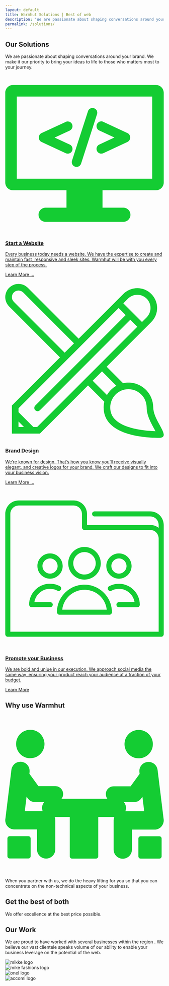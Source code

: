 ```yaml
---
layout: default
title: Warmhut Solutions | Best of web 
description: 'We are passionate about shaping conversations around your brand. We make it our priority to bring your ideas to life to those who matters most to your journey.'
permalink: /solutions/
---
```


<section class = 'division'>
  <div class = 'transparent about'>
    <h1>Our Solutions</h1>
    <div class = 'half'>
        <p>We are passionate about shaping conversations around your brand. We make it our priority to bring your ideas to life to those who matters most to your journey.
        </p>
    </div>
    <div class = 'flex-panel services'>
      <div class = 'flex-item trio'>
        <a href = '/solutions/web/'>
          <p class = 'center-text green'>
            <svg xmlns="http://www.w3.org/2000/svg" class = 'svg-icon' viewBox="0 0 413 413"><path fill="#14cc33" d="M393 28.3H20c-11 0-20 9-20 20v234c0 11 9 20 20 20h139.5v45.3h-54.3c-10.2 0-18.5 8.3-18.5 18.5s8.3 18.5 18.5 18.5h202.6c10.2 0 18.5-8.3 18.5-18.5s-8.3-18.5-18.5-18.5h-54.3v-45.3h139.5c11 0 20-9 20-20v-234C413 37.3 404 28.3 393 28.3zM383 272.3H30v-214h353V272.3z" class="a"/><path fill="#14cc33" d="M94.6 176.6l63.1 29.3c1.6 0.8 3.4 1.1 5.2 1.1 2.3 0 4.6-0.7 6.6-1.9 3.5-2.3 5.7-6.1 5.7-10.3v-0.3c0-4.8-2.8-9.1-7.1-11.1l-39.5-18.3 39.5-18.3c4.3-2 7.1-6.4 7.1-11.1v-0.3c0-4.2-2.1-8.1-5.7-10.3 -2-1.3-4.2-1.9-6.6-1.9 -1.8 0-3.6 0.4-5.2 1.1L94.6 153.5c-4.3 2-7.1 6.4-7.1 11.1v0.9C87.5 170.3 90.3 174.6 94.6 176.6z" class="a"/><path fill="#14cc33" d="M175.7 236.4c2.3 3.1 6 5 9.9 5h0.3c5.4 0 10-3.4 11.7-8.5l41.6-128.8c1.2-3.7 0.5-7.8-1.8-11 -2.3-3.1-6-5-9.9-5h-0.3c-5.4 0-10 3.4-11.7 8.5L173.9 225.4C172.7 229.1 173.4 233.2 175.7 236.4z" class="a"/><path fill="#14cc33" d="M237.9 135.6c0 4.7 2.8 9.1 7.1 11.1l39.5 18.3 -39.5 18.3c-4.3 2-7.1 6.4-7.1 11.1v0.3c0 4.2 2.1 8.1 5.7 10.3 2 1.3 4.3 1.9 6.6 1.9 1.8 0 3.5-0.4 5.2-1.1l63.1-29.3c4.3-2 7.1-6.4 7.1-11.1v-0.9c0-4.7-2.8-9.1-7.1-11.1l-63.1-29.3c-1.6-0.7-3.4-1.1-5.2-1.1 -2.4 0-4.6 0.7-6.6 1.9 -3.6 2.3-5.7 6.1-5.7 10.3V135.6L237.9 135.6z" class="a"/></svg>
            </p>
          <h3 class = 'value'>Start a Website</h3>
          <p>Every business today needs a website. We have the expertise to create and maintain fast, responsive and sleek sites. Warmhut will be with you every step of the process.
          </p>
          <p class = 'green'>Learn More ...</p>
        </a>
      </div>
      <div class = 'flex-item trio' id = 'graphics'>
        <a href = '/solutions/brand/'>
          <p class = 'center-text green'>
            <svg xmlns="http://www.w3.org/2000/svg" viewBox="0 0 512 512" class = 'svg-icon'><path fill="#14cc33" d="M478.2 406.4c0-44.3-35.9-80.2-80.2-80.2 -5.9 0-11.7 0.6-17.3 1.9l-53.2-53.2L471.9 130.6c25-25 25-65.5 0-90.5 -12.5-12.5-28.9-18.7-45.2-18.7s-32.8 6.3-45.3 18.7L237.1 184.4 72.8 20.1C64.5 11.8 53.6 7.6 42.7 7.6c-10.9 0-21.8 4.2-30.2 12.5 -16.7 16.7-16.7 43.7 0 60.3l164.3 164.3L21.4 400.1v90.5h90.5L267.3 335.2l52.7 52.7c-1.4 5.9-2.2 12.1-2.2 18.5 0 90.8 134 98 178.3 98C540.4 504.4 478.2 450.7 478.2 406.4zM396.5 55.2c8.1-8.1 18.8-12.5 30.2-12.5 11.4 0 22.1 4.4 30.2 12.5 16.6 16.6 16.6 43.7 0 60.3l-15.1 15.1 -60.3-60.3L396.5 55.2zM27.6 65.3c-8.3-8.3-8.3-21.8 0-30.2 4-4 9.4-6.2 15.1-6.2 5.7 0 11 2.2 15.1 6.2l164.3 164.3 -30.2 30.2L27.6 65.3zM42.7 469.3v-17.7l17.7 17.7H42.7zM103 469.3H90.6l-47.8-47.8v-12.5l323.6-323.6 22.7 22.7L96.9 400.2c-4.2 4.2-4.2 10.9 0 15.1 4.2 4.2 10.9 4.2 15.1 0l292.1-292.1 22.6 22.6L103 469.3zM282.4 320.1l30.2-30.2 46.4 46.4c-12.6 7.1-23.1 17.4-30.4 30L282.4 320.1zM397.2 469.2c-18.5-6.2-32.8-14.4-42.5-24.2 -10.4-10.6-15.5-23.2-15.5-38.7 0-15.7 6.1-30.5 17.2-41.6 11.1-11.1 25.9-17.2 41.6-17.2 32.5 0 58.9 26.4 58.9 58.9 0 24.3 12.9 48 23.3 67 1.5 2.8 3.4 6.3 5.1 9.6C462.4 482.3 427.7 479.5 397.2 469.2z" fill="#14cc33"/></svg>  
          </p>
          <h3 class = 'value'>Brand Design</h3>
          <p>We’re known for design. That’s how you know you’ll receive visually elegant, and creative logos for your brand. We craft our designs to fit into your business vision.</p>
          <p class = 'green'>Learn More ...</p>
        </a>
      </div>
      <div class = 'flex-item trio' id = 'social'>
        <a href = '/solutions/social/'>
        <p class = 'center-text green'>
          <svg xmlns="http://www.w3.org/2000/svg" viewBox="0 0 470 470" class = 'svg-icon'><path fill="#14cc33" d="m430 65.5h-165c-4.1 0-7.5 3.4-7.5 7.5s3.4 7.5 7.5 7.5h165c13.8 0 25 11.2 25 25v8.8c-6.9-5.5-15.5-8.8-25-8.8h-187.5v-32.5c0-22.1-17.9-40-40-40h-162.5c-22.1 0-40 17.9-40 40v356.5c0 4.1 3.4 7.5 7.5 7.5h455c4.1 0 7.5-3.4 7.5-7.5v-324c0-22.1-17.9-40-40-40zm25 356.5h-440v-349c0-13.8 11.2-25 25-25h162.5c13.8 0 25 11.2 25 25v40c0 4.1 3.4 7.5 7.5 7.5h195c13.8 0 25 11.2 25 25v276.5z" class="a"/><path fill="#14cc33" d="m337.2 264.9c20.7 0 37.5-16.8 37.5-37.5s-16.8-37.5-37.5-37.5-37.5 16.8-37.5 37.5 16.8 37.5 37.5 37.5zm0-60c12.4 0 22.5 10.1 22.5 22.5 0 12.4-10.1 22.5-22.5 22.5-12.4 0-22.5-10.1-22.5-22.5 0-12.4 10.1-22.5 22.5-22.5z" class="a"/><path fill="#14cc33" d="m337.2 279.9c-10.2 0-20.3 2.5-29.2 7.3-3.6 2-5 6.5-3.1 10.2 2 3.6 6.5 5 10.2 3.1 6.7-3.6 14.4-5.5 22.1-5.5 23.3 0 42.7 17.1 46.3 39.4h-46.3c-4.1 0-7.5 3.4-7.5 7.5s3.4 7.5 7.5 7.5h54.4c4.1 0 7.5-3.4 7.5-7.5 0-34.1-27.8-61.9-61.9-61.9z" class="a"/><path fill="#14cc33" d="m133.4 334.3h-47c3.6-22.3 23-39.4 46.3-39.4 7.7 0 15.4 1.9 22.1 5.5 3.7 2 8.2 0.6 10.2-3.1 2-3.6 0.6-8.2-3.1-10.2-8.9-4.8-19-7.3-29.2-7.3-34.1 0-61.9 27.8-61.9 61.9 0 4.1 3.4 7.5 7.5 7.5h55.1c4.1 0 7.5-3.4 7.5-7.5s-3.4-7.5-7.5-7.5z" class="a"/><path fill="#14cc33" d="m132.8 264.9c20.7 0 37.5-16.8 37.5-37.5s-16.8-37.5-37.5-37.5-37.5 16.8-37.5 37.5 16.8 37.5 37.5 37.5zm0-60c12.4 0 22.5 10.1 22.5 22.5 0 12.4-10.1 22.5-22.5 22.5-12.4 0-22.5-10.1-22.5-22.5 0-12.4 10.1-22.5 22.5-22.5z" class="a"/><path fill="#14cc33" d="m235 267.6c26.6 0 48.3-21.7 48.3-48.3s-21.7-48.3-48.3-48.3-48.3 21.7-48.3 48.3 21.7 48.3 48.3 48.3zm0-81.6c18.4 0 33.3 14.9 33.3 33.3s-14.9 33.3-33.3 33.3-33.3-14.9-33.3-33.3 14.9-33.3 33.3-33.3z" class="a"/><path fill="#14cc33" d="m235 282.6c-44.9 0-81.5 36.5-81.5 81.5 0 4.1 3.4 7.5 7.5 7.5h147.9c4.1 0 7.5-3.4 7.5-7.5 0-44.9-36.5-81.5-81.5-81.5zm-66 74c3.7-33.1 31.9-59 66-59s62.3 25.8 66 59h-132.1z" class="a"/></svg>
        </p>
        <h3 class = 'value'>Promote your Business</h3>
        <p> We are bold and uniue in our execution. We approach social media the same way, ensuring your product reach your audience at a fraction of your budget.</p>
          <p class = 'green'>Learn More</p>
        </a>
      </div>
    </div>
    <div class = 'transparent'>
      <h2>Why use Warmhut</h2>
      <span class = 'special-border'></span>
      <div class = 'flex-panel'>
        <div class = 'flex-item duo'>
        <div class = 'screen-bar'>
          <div class = 'toggle-icons'></div>
        </div>
        <div class = 'special-screen'>
        <p class = 'green center-text'><svg class = 'svg-icon' xmlns="http://www.w3.org/2000/svg" viewBox="0 0 497 497" width="512" height="512"><style>.a{fill:#14cc33;}</style><path d="M407.3 134.5c23.8 6.2 48.1-8.1 54.3-31.9 6.2-23.8-8.1-48.1-31.8-54.3 -23.8-6.2-48.1 8.1-54.3 31.8C369.3 104 383.5 128.3 407.3 134.5z" class="a"/><path d="M483.3 380.2h-58.7c-3.9 0-7.1 3.2-7.1 7.1v55.7c0 3.9 3.2 7.1 7.1 7.1h58.7c3.9 0 7.1-3.2 7.1-7.1V387.3C490.4 383.3 487.2 380.2 483.3 380.2z" class="a"/><path d="M489.8 349.5c5.5-6.2 8-14.4 7-22.5l-19-154.5c-1.9-15.8-16.1-26.9-32-25 -15.7 1.9-26.9 16.3-25 32l0.6 5.1 -28.3 38.9h-53.1c-13.6 0-24.6 11-24.6 24.6 0 5.4 1.8 10.4 4.8 14.4H176.5c3.2-4.1 5.1-9.3 5.1-14.9 0-13.6-11-24.6-24.6-24.6h-53.1L75.6 184.1l0.6-5.1c1.9-15.8-9.3-30.1-25-32 -15.9-1.9-30.1 9.3-32 25L0.2 326.6c-1 8.2 1.6 16.4 7 22.5 5.5 6.2 13.3 9.7 21.5 9.7h70.8v62.6c0 15.9 12.9 28.7 28.7 28.7s28.7-12.9 28.7-28.7v-91.3c0-3.6-0.7-7-1.9-10.1h47.3v123c0 3.9 3.2 7.1 7.1 7.1h75.1c3.9 0 7.1-3.2 7.1-7.1V320h50.4c-1.3 3.3-2.1 6.8-2.1 10.5v91.3c0 15.9 12.9 28.7 28.7 28.7s28.7-12.9 28.7-28.7v-62.6h70.8C476.5 359.2 484.4 355.7 489.8 349.5zM61.2 301.4l5.6-45.5 4.6 6.3c4.6 6.4 12 10.2 19.9 10.2h31.4c-4.5 5.1-7.3 11.7-7.3 19 0 3.6 0.7 7 1.9 10.1H61.2zM376.6 301.8c1.3-3.3 2.1-6.8 2.1-10.5 0-7.1-2.7-13.5-7-18.6h34c7.9 0 15.3-3.8 19.9-10.1l4.6-6.3 5.6 45.5H376.6z" class="a"/><path d="M89.7 134.1c23.8-6.2 38.1-30.5 31.8-54.3C115.4 56 91.1 41.7 67.3 47.9c-23.8 6.2-38.1 30.5-31.8 54.3C41.6 126 65.9 140.3 89.7 134.1z" class="a"/><path d="M72.5 379.8h-58.7c-3.9 0-7.1 3.2-7.1 7.1v55.7c0 3.9 3.2 7.1 7.1 7.1h58.7c3.9 0 7.1-3.2 7.1-7.1v-55.7C79.5 382.9 76.4 379.8 72.5 379.8z" class="a"/></svg></p>
       <p>
        When you partner with us, we do the heavy lifting for you so that you can concentrate on the non-technical aspects of your business.
        </p>
        </div>
        </div>
        <div class = 'flex-item duo'>
        <h2>Get the best of both</h2>
        <p>We offer excellence at the best price possible.</p>
        </div>
      </div>
    </div>
    <div class = 'transparent'>
        <h2>Our Work</h2>
        <div class = 'half'>
        <p>We are proud to have worked with several businesses within the region
            . We believe our vast clientele speaks volume 
            of our ability to enable your business leverage on the potential of the 
            web.
        </p>
        </div>
        <div class ='flex-panel'>
        <section class = 'carousel'>
            <nav></nav>
            <div class = 'container'>
              <div class = 'slide project'>
              <img src = '{{ site.baseurl }}/assets/logos/sikke.svg' alt = 'mikke logo'>
              </div>
              <div class = 'slide project'>
              <img src = '{{ site.baseurl }}/assets/logos/mike.svg' alt = 'mike fashions logo'>
              </div>
              <div class = 'slide project'>
              <img src = '{{ site.baseurl }}/assets/logos/onel.svg' alt = 'onel logo'>
              </div>
              <div class = 'slide project'>
              <img src = '{{ site.baseurl }}/assets/logos/accomi.svg' alt = 'accomi logo'>
              </div>
            </div>
          </section>
        </div>
      </div>
       </div>
</section>